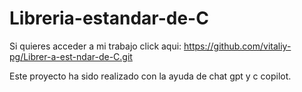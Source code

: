 # Libreria-estandar-de-C

Si quieres acceder a mi trabajo click aqui: https://github.com/vitaliy-pg/Librer-a-est-ndar-de-C.git

Este proyecto ha sido realizado con la ayuda de chat gpt y c copilot.
